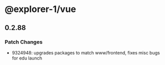 # @explorer-1/vue

## 0.2.88

### Patch Changes

- 9324948: upgrades packages to match www/frontend, fixes misc bugs for edu launch
